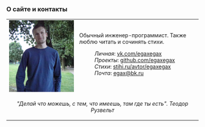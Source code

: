 <!--2011-06-14 12:07:03-->
### О сайте и контакты
<table border="0" width="100%" style="display:block; overflow: auto"><tr>
  <td valign="top" style="width: 170px;">
    <img src="egaxegax.png" alt="<No Image>">
  </td>
  <td class="hspace">
     Обычный инженер-программист. 
     Также люблю читать и сочинять стихи.
    <dl>
      <dd class="nomarg gray"><i>Личная</i>:&nbsp;<a href="https://vk.com/egaxegax">vk.com/egaxegax</a></dd>
      <dd class="nomarg gray"><i>Проекты</i>:&nbsp;<a href="https://github.com/egaxegax">github.com/egaxegax</a></dd>
      <dd class="nomarg gray"><i>Стихи</i>:&nbsp;<a href="https://stihi.ru/avtor/egaxegax">stihi.ru/avtor/egaxegax</a></dd>        
      <dd class="nomarg gray"><i>Почта</i>:&nbsp;<a href="">egax@bk.ru</a></dd>
    </dl>
    <!--iframe src="https://yoomoney.ru/quickpay/button-widget?targets=Sponsor&default-sum=100&button-text=11&yoomoney-payment-type=on&button-size=m&button-color=orange&successURL=&quickpay=small&account=41001108212725&" width="500" height="36" frameborder="0" allowtransparency="true" scrolling="no"></iframe-->
  </td>
</tr><tr>
  <td colspan="2" align="center" class="smaller"><p>
    <i> "Делай что можешь, с тем, что имеешь, там где ты есть". </i> 
    <i><a> Теодор Рузвельт </a></i>
  </td>
</tr></table>

